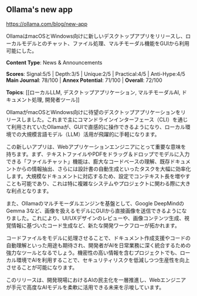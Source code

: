 ## Ollama's new app

https://ollama.com/blog/new-app

OllamaはmacOSとWindows向けに新しいデスクトップアプリをリリースし、ローカルモデルとのチャット、ファイル処理、マルチモーダル機能をGUIから利用可能にした。

**Content Type**: News & Announcements

**Scores**: Signal:5/5 | Depth:3/5 | Unique:2/5 | Practical:4/5 | Anti-Hype:4/5
**Main Journal**: 78/100 | **Annex Potential**: 71/100 | **Overall**: 72/100

**Topics**: [[ローカルLLM, デスクトップアプリケーション, マルチモーダルAI, ドキュメント処理, 開発者ツール]]

OllamaがmacOSとWindows向けに待望のデスクトップアプリケーションをリリースしました。これまで主にコマンドラインインターフェース（CLI）を通じて利用されていたOllamaが、GUIで直感的に操作できるようになり、ローカル環境での大規模言語モデル（LLM）活用が飛躍的に手軽になります。

この新しいアプリは、Webアプリケーションエンジニアにとって重要な意味を持ちます。まず、テキストファイルやPDFをドラッグ＆ドロップでモデルに入力できる「ファイルチャット」機能は、膨大なコードベースの理解、既存ドキュメントからの情報抽出、さらには設計書の自動生成といったタスクを大幅に効率化します。大規模なドキュメントに対応するため、設定でコンテキスト長を増やすことも可能であり、これは特に複雑なシステムやプロジェクトに関わる際に大きな利点となります。

また、Ollamaのマルチモーダルエンジンを基盤として、Google DeepMindのGemma 3など、画像を扱えるモデルにGUIから直接画像を送信できるようになりました。これにより、UI/UXデザインのレビューや、画像コンテンツ生成、視覚情報に基づいたコード生成など、新たな開発ワークフローが拓かれます。

コードファイルをモデルに処理させることで、ドキュメント作成支援やコードの自動理解といった用途も期待され、開発者がAIを日常業務に深く統合するための強力なツールとなるでしょう。機密性の高い情報を含むプロジェクトでも、ローカル環境でAIを利用することで、セキュリティリスクを低減しつつ生産性を向上させることが可能になります。

このリリースは、開発現場におけるAIの民主化を一層推進し、Webエンジニアが手元で高度なAIモデルを柔軟に活用できる未来を示唆しています。